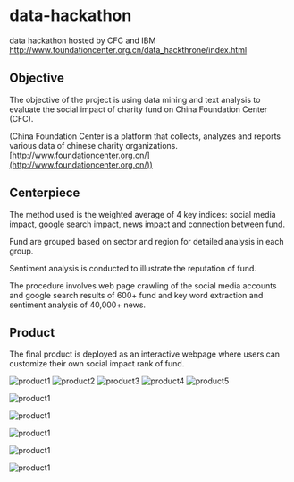# data-hackathon
data hackathon hosted by CFC and IBM http://www.foundationcenter.org.cn/data_hackthrone/index.html

## **Objective**
The objective of the project is using data mining and text analysis to evaluate the social impact of charity fund on China Foundation Center (CFC). 
 
(China Foundation Center is a platform that collects, analyzes and reports various data of chinese charity organizations. [http://www.foundationcenter.org.cn/](http://www.foundationcenter.org.cn/))

## **Centerpiece**
The method used is the weighted average of 4 key indices: social media impact, google search impact, news impact and connection between fund. 

Fund are grouped based on sector and region for detailed analysis in each group.

Sentiment analysis is conducted to illustrate the reputation of fund. 

The procedure involves web page crawling of the social media accounts and google search results of 600+ fund and key word extraction and sentiment analysis of 40,000+ news. 

## **Product**
The final product is deployed as an interactive webpage where users can customize their own social impact rank of fund.

![product1](https://user-images.githubusercontent.com/9781300/30252097-e4b8152e-9631-11e7-957c-dd2b8ff6c7b9.PNG)
![product2](https://user-images.githubusercontent.com/9781300/30252100-e8ac8c28-9631-11e7-9d77-5f7d2b932476.PNG)
![product3](https://user-images.githubusercontent.com/9781300/30252101-eb3ae9a8-9631-11e7-8aa0-347354cf1585.PNG)
![product4](https://user-images.githubusercontent.com/9781300/30252103-edf38eb6-9631-11e7-9621-41d8dcac3b01.PNG)
![product5](https://user-images.githubusercontent.com/9781300/30252104-f0639d12-9631-11e7-846c-63bddeedb4df.PNG)


![product1](/product/product1.png)

![product1](/product/product2.png)

![product1](/product/product3.png)

![product1](/product/product4.png)

![product1](/product/product5.png)